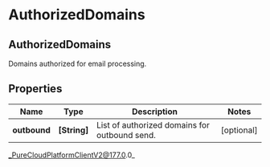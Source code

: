 # AuthorizedDomains

## AuthorizedDomains
Domains authorized for email processing.

## Properties

|Name | Type | Description | Notes|
|------------ | ------------- | ------------- | -------------|
| **outbound** | **[String]** | List of authorized domains for outbound send. | [optional] |



_PureCloudPlatformClientV2@177.0.0_
